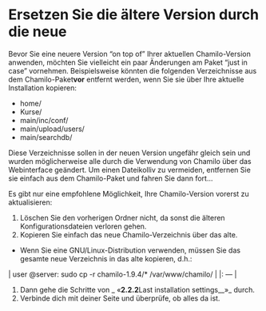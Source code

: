 
# Ersetzen Sie die ältere Version durch die neue

Bevor Sie eine neuere Version “on top of” Ihrer aktuellen Chamilo-Version anwenden, möchten Sie vielleicht ein paar Änderungen am Paket “just in case” vornehmen. Beispielsweise könnten die folgenden Verzeichnisse aus dem Chamilo-Paket**vor** entfernt werden, wenn Sie sie über Ihre aktuelle Installation kopieren:

* home/
* Kurse/
* main/inc/conf/
* main/upload/users/
* main/searchdb/

Diese Verzeichnisse sollen in der neuen Version ungefähr gleich sein und wurden möglicherweise alle durch die Verwendung von Chamilo über das Webinterface geändert. Um einen Dateikolliv zu vermeiden, entfernen Sie sie einfach aus dem Chamilo-Paket und fahren Sie dann fort...

Es gibt nur eine empfohlene Möglichkeit, Ihre Chamilo-Version vorerst zu aktualisieren:

1. Löschen Sie den vorherigen Ordner nicht, da sonst die älteren Konfigurationsdateien verloren gehen.
2. Kopieren Sie einfach das neue Chamilo-Verzeichnis über das alte.
 * Wenn Sie eine GNU/Linux-Distribution verwenden, müssen Sie das gesamte neue Verzeichnis in das alte kopieren, d.h.:

| user @server: sudo cp -r chamilo-1.9.4/\* /var/www/chamilo/ |
|: — |


1. Dann gehe die Schritte von _ «**2.2.2**Last installation settings\_\_»_ durch.
2. Verbinde dich mit deiner Seite und überprüfe, ob alles da ist.